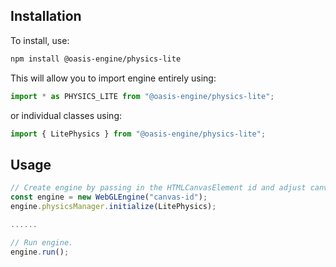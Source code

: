 ## Installation

To install, use:

```sh
npm install @oasis-engine/physics-lite
```

This will allow you to import engine entirely using:

```javascript
import * as PHYSICS_LITE from "@oasis-engine/physics-lite";
```

or individual classes using:

```javascript
import { LitePhysics } from "@oasis-engine/physics-lite";
```

## Usage

```typescript
// Create engine by passing in the HTMLCanvasElement id and adjust canvas size.
const engine = new WebGLEngine("canvas-id");
engine.physicsManager.initialize(LitePhysics);

......

// Run engine.
engine.run();
```